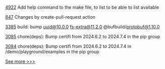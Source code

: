 
[4922](https://github.com/hyperledger/fabric/pull/4922) Add help command to the make file, to list to be able to list available

[847](https://github.com/hyperledger/aries-agent-test-harness/pull/847) Changes by create-pull-request action

[3385](https://github.com/hyperledger/cacti/pull/3385) build: bump uuid@10.0.0 fs-extra@11.2.0 @bufbuild/protobuf@1.10.0

[3085](https://github.com/hyperledger/aries-cloudagent-python/pull/3085) chore(deps): Bump certifi from 2024.6.2 to 2024.7.4 in the pip group

[3084](https://github.com/hyperledger/aries-cloudagent-python/pull/3084) chore(deps): Bump certifi from 2024.6.2 to 2024.7.4 in /demo/playground/examples in the pip group


[See more >>>](https://start-here.hyperledger.org/pull-requests)
